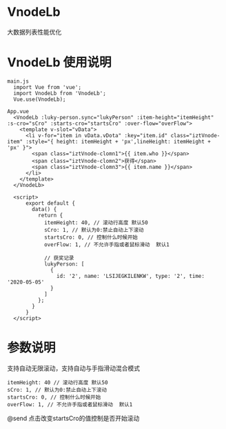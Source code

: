 # VnodeLb
大数据列表性能优化

#
# VnodeLb 使用说明
    main.js
      import Vue from 'vue';
      import VnodeLb from 'VnodeLb';
      Vue.use(VnodeLb);
      
    App.vue
      <VnodeLb :luky-person.sync="lukyPerson" :item-height="itemHeight" :s-cro="sCro" :starts-cro="startsCro" :over-flow="overFlow">
        <template v-slot="vData">
          <li v-for="item in vData.vDota" :key="item.id" class="iztVnode-item" :style="{ height: itemHeight + 'px',lineHeight: itemHeight + 'px' }">
            <span class="iztVnode-clomn1">{{ item.who }}</span>
            <span class="iztVnode-clomn2">获得</span>
            <span class="iztVnode-clomn3">{{ item.name }}</span>
          </li>
        </template>
      </VnodeLb>

      <script>
          export default {
            data() {
              return {
                itemHeight: 40, // 滚动行高度 默认50
                sCro: 1, // 默认为0:禁止自动上下滚动
                startsCro: 0, // 控制什么时候开始
                overFlow: 1, // 不允许手指或者鼠标滑动  默认1

                // 获奖记录
                lukyPerson: [
                  {
                    id: '2', name: 'LSIJEGKILENKW', type: '2', time: '2020-05-05'
                  }
                ]
              };
            }
          }
      </script>

# 参数说明
支持自动无限滚动，支持自动与手指滑动混合模式

    itemHeight: 40 // 滚动行高度 默认50
    sCro: 1, // 默认为0:禁止自动上下滚动
    startsCro: 0, // 控制什么时候开始
    overFlow: 1, // 不允许手指或者鼠标滑动  默认1
    
@send 点击改变startsCro的值控制是否开始滚动
  
